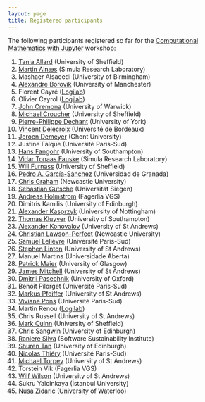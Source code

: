```yaml
---
layout: page
title: Registered participants
---
```


The following participants registered so far for the
[Computational Mathematics with Jupyter](http://opendreamkit.org/meetings/2017-01-16-ICMS/) workshop:

1. [Tania Allard](http://rse.shef.ac.uk/) (University of Sheffield)
2. [Martin Alnæs](https://www.simula.no/people/martinal) (Simula Research Laboratory)
3. Mashaer Alsaeedi (University of Birmingham)
4. [Alexandre Borovik](http://www.borovik.net) (University of Manchester)
5. Florent Cayré ([Logilab](https://www.logilab.fr/))
6. Olivier	Cayrol ([Logilab](https://www.logilab.fr/))
7. [John Cremona](http://homepages.warwick.ac.uk/staff/J.E.Cremona/) (University of Warwick)
8. [Michael Croucher](http://www.walkingrandomly.com/?page_id=2) (University of Sheffield)
9. [Pierre-Philippe Dechant](https://www.york.ac.uk/maths/staff/pierre-philippe-dechant/) (University of York)
10. [Vincent Delecroix](http://www.labri.fr/perso/vdelecro/index.html) (Université de Bordeaux)
11. [Jeroen Demeyer](https://cage.ugent.be/~jdemeyer/) (Ghent University)
12. Justine Falque (Université Paris-Sud)
13. [Hans Fangohr](http://www.southampton.ac.uk/~fangohr/) (University of Southampton)
14. [Vidar Tonaas Fauske](https://www.simula.no/people/vidar) (Simula Research Laboratory)
15. [Will Furnass](http://rse.shef.ac.uk/) (University of Sheffield)
16. [Pedro A. García-Sánchez](http://www.ugr.es/local/pedro) (Universidad de Granada)
17. [Chris Graham](http://www.ncl.ac.uk/maths/staff/profile/christophergraham.html#teaching) (Newcastle University)
18. [Sebastian Gutsche](http://wwwb.math.rwth-aachen.de/~gutsche/) (Universität Siegen)
19. [Andreas Holmstrom](http://andreasholmstrom.org) (Fagerlia VGS)
20. Dimitris Kamilis (University of Edinburgh)
21. [Alexander Kasprzyk](http://magma.maths.usyd.edu.au/~kasprzyk/) (University of Nottingham)
22. [Thomas Kluyver](http://cmg.soton.ac.uk/people/tk2e15/) (University of Southampton)
23. [Alexander Konovalov](http://blogs.cs.st-andrews.ac.uk/alexk/) (University of St Andrews)
24. [Christian Lawson-Perfect](http://www.numbas.org.uk) (Newcastle University)
25. [Samuel Lelièvre](http://www.math.u-psud.fr/~lelievre) (Université Paris-Sud)
26. [Stephen Linton](http://www.cs.st-andrews.ac.uk/directory/person?id=sal) (University of St Andrews)
27. Manuel Martins (Universidade Aberta)
28. [Patrick Maier](http://www.dcs.gla.ac.uk/~pmaier/) (University of Glasgow)
29. [James Mitchell](http://www-groups.mcs.st-andrews.ac.uk/~jamesm/) (University of St Andrews)
30. [Dmitrii Pasechnik](http://users.ox.ac.uk/~coml0531/) (University of Oxford)
31. Benoît Pilorget (Université Paris-Sud)
32. [Markus Pfeiffer](https://www.morphism.de/~markusp/) (University of St Andrews)
33. [Viviane Pons](https://www.lri.fr/~pons/) (Université Paris-Sud)
34. Martin Renou  ([Logilab](https://www.logilab.fr/))
35. Chris Russell (University of St Andrews)
36. [Mark Quinn](http://www.sheffield.ac.uk/physics/contacts/mark-quinn) (University of Sheffield)
37. [Chris Sangwin](http://www.maths.ed.ac.uk/school-of-mathematics/people/show?person=439) (University of Edinburgh)
38. [Raniere Silva](https://www.software.ac.uk/about/people/raniere-silva) (Software Sustainability Institute)
39. [Shuren Tan](http://www.maths.ed.ac.uk/school-of-mathematics/people?person=457) (University of Edinburgh) 
40. [Nicolas Thiéry](http://Nicolas.Thiery.name) (Université Paris-Sud)
41. [Michael Torpey](http://www-circa.mcs.st-and.ac.uk/~mct25/) (University of St Andrews)
42. Torstein Vik (Fagerlia VGS)
43. [Wilf Wilson](http://wilf.me) (University of St Andrews)
44. Sukru Yalcinkaya (İstanbul University)
45. [Nusa Zidaric](http://comsec.uwaterloo.ca/) (University of Waterloo)
